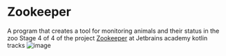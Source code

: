 # Zookeeper
A program that creates a tool for monitoring animals and their status in the zoo
Stage 4 of 4 of the project [Zookeeper](https://hyperskill.org/projects/196/stages/978/implement#comment) at Jetbrains academy kotlin tracks
![image](https://user-images.githubusercontent.com/107410128/204343713-411543d5-3b74-4fd3-a42f-21d16be048cf.png)
